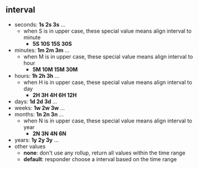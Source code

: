 

## interval
* seconds: **1s 2s 3s** ...
  * when S is in upper case, these special value means align interval to minute
    * **5S 10S 15S 30S**
* minutes: **1m 2m 3m** ...
  * when M is in upper case, these special value means align interval to hour
    * **5M 10M 15M 30M**
* hours: **1h 2h 3h** ...
  * when H is in upper case, these special value means align interval to day
    * **2H 3H 4H 6H 12H**
* days: **1d 2d 3d** ...
* weeks: **1w 2w 3w** ...
* months: **1n 2n 3n** ...
  * when N is in upper case, these special value means align interval to year
    * **2N 3N 4N 6N**
* years: **1y 2y 3y** ...
* other values
  * **none**: don't use any rollup, return all values within the time range
  * **default**: responder choose a interval based on the time range
